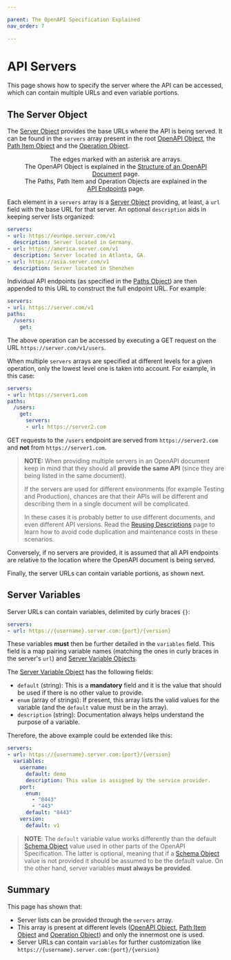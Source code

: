 ```yaml
---

parent: The OpenAPI Specification Explained
nav_order: 7

---
```


# API Servers

This page shows how to specify the server where the API can be accessed, which can contain multiple URLs and even variable portions.

## The Server Object

The [Server Object](https://spec.openapis.org/oas/v3.1.0#server-object) provides the base URLs where the API is being served. It can be found in the `servers` array present in the root [OpenAPI Object](https://spec.openapis.org/oas/v3.1.0#oasServers), the [Path Item Object](https://spec.openapis.org/oas/v3.1.0#pathItemServers) and the [Operation Object](https://spec.openapis.org/oas/v3.1.0#operationServers).

<figure style="text-align:center">
  <object type="image/svg+xml" data="img/server-object.svg"></object>
  <figcaption>The edges marked with an asterisk are arrays.<br/>The OpenAPI Object is explained in the <a href="specification-structure.html">Structure of an OpenAPI Document</a> page.<br/>The Paths, Path Item and Operation Objects are explained in the <a href="specification-paths.html">API Endpoints</a> page.</figcaption>
</figure>

Each element in a `servers` array is a [Server Object](https://spec.openapis.org/oas/v3.1.0#server-object) providing, at least, a `url` field with the base URL for that server. An optional `description` aids in keeping server lists organized:

```yaml
servers:
- url: https://europe.server.com/v1
  description: Server located in Germany.
- url: https://america.server.com/v1
  description: Server located in Atlanta, GA.
- url: https://asia.server.com/v1
  description: Server located in Shenzhen
```

Individual API endpoints (as specified in the [Paths Object](https://spec.openapis.org/oas/v3.1.0#paths-object)) are then appended to this URL to construct the full endpoint URL. For example:

```yaml
servers:
- url: https://server.com/v1
paths:
  /users:
    get:
```

The above operation can be accessed by executing a GET request on the URL `https://server.com/v1/users`.

When multiple `servers` arrays are specified at different levels for a given operation, only the lowest level one is taken into account. For example, in this case:

```yaml
servers:
- url: https://server1.com
paths:
  /users:
    get:
      servers:
      - url: https://server2.com
```

GET requests to the `/users` endpoint are served from `https://server2.com` and **not** from `https://server1.com`.

> **NOTE:**
> When providing multiple servers in an OpenAPI document keep in mind that they should all **provide the same API** (since they are being listed in the same document).
>
> If the servers are used for different environments (for example Testing and Production), chances are that their APIs will be different and describing them in a single document will be complicated.
>
> In these cases it is probably better to use different documents, and even different API versions. Read the [Reusing Descriptions](specification-components.md) page to learn how to avoid code duplication and maintenance costs in these scenarios.

Conversely, if no servers are provided, it is assumed that all API endpoints are relative to the location where the OpenAPI document is being served.

Finally, the server URLs can contain variable portions, as shown next.

## Server Variables

Server URLs can contain variables, delimited by curly braces `{}`:

```yaml
servers:
- url: https://{username}.server.com:{port}/{version}
```

These variables **must** then be further detailed in the `variables` field. This field is a map pairing variable names (matching the ones in curly braces in the server's `url`) and [Server Variable Objects](https://spec.openapis.org/oas/v3.1.0#server-variable-object).

The [Server Variable Object](https://spec.openapis.org/oas/v3.1.0#server-variable-object) has the following fields:

- `default` (string): This is a **mandatory** field and it is the value that should be used if there is no other value to provide.
- `enum` (array of strings): If present, this array lists the valid values for the variable (and the `default` value must be in the array).
- `description` (string): Documentation always helps understand the purpose of a variable.

Therefore, the above example could be extended like this:

```yaml
servers:
- url: https://{username}.server.com:{port}/{version}
  variables:
    username:
      default: demo
      description: This value is assigned by the service provider.
    port:
      enum:
        - "8443"
        - "443"
      default: "8443"
    version:
      default: v1
```

> **NOTE**:
> The `default` variable value works differently than the default [Schema Object](https://spec.openapis.org/oas/v3.1.0#schema-object) value used in other parts of the OpenAPI Specification. The latter is optional, meaning that if a [Schema Object](https://spec.openapis.org/oas/v3.1.0#schema-object) value is not provided it should be assumed to be the default value. On the other hand, server variables **must always be provided**.

## Summary

This page has shown that:

- Server lists can be provided through the `servers` array.
- This array is present at different levels ([OpenAPI Object](https://spec.openapis.org/oas/v3.1.0#oasServers), [Path Item Object](https://spec.openapis.org/oas/v3.1.0#pathItemServers) and  [Operation Object](https://spec.openapis.org/oas/v3.1.0#operationServers)) and only the innermost one is used.
- Server URLs can contain `variables` for further customization like `https://{username}.server.com:{port}/{version}`
